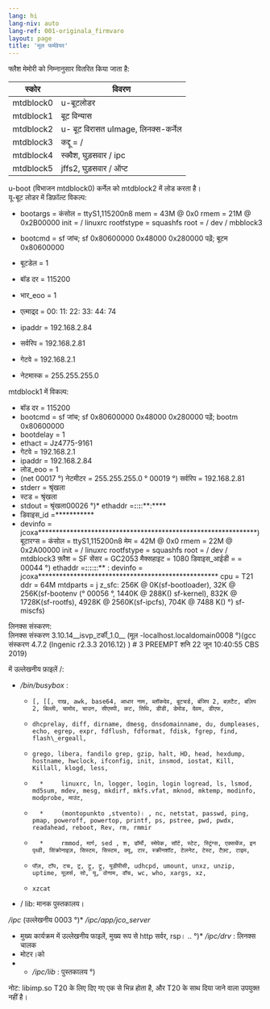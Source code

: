 ```yaml
---
lang: hi
lang-niv: auto
lang-ref: 001-originala_firmvaro
layout: page
title: 'मूल फर्मवेयर'
---
```


फ्लैश मेमोरी को निम्नानुसार वितरित किया जाता है:

स्कोर | विवरण |
--- | ---
mtdblock0 | u-बूटलोडर |
mtdblock1 | बूट विन्यास |
mtdblock2 | u- बूट विरासत uImage, लिनक्स-कर्नेल |
mtdblock3 | कद्दू = / |
mtdblock4 | स्क्वैश, घुड़सवार / ipc |
mtdblock5 | jffs2, घुड़सवार / ऑप्ट |

u-boot (विभाजन mtdblock0) कर्नेल को mtdblock2 में लोड करता है।  
यू-बूट लोडर में डिफ़ॉल्ट विकल्प:  
* bootargs = कंसोल = ttyS1,115200n8 mem = 43M @ 0x0 rmem = 21M @ 0x2B00000 init = / linuxrc rootfstype = squashfs root = / dev / mbblock3


* bootcmd = sf जांच; sf 0x80600000 0x48000 0x280000 पढ़ें; बूटम 0x80600000


* बूटडेल = 1


* बॉड दर = 115200


* भार\_eoo = 1


* एत्माद्र्द = 00: 11: 22: 33: 44: 74


* ipaddr = 192.168.2.84


* सर्वरिप = 192.168.2.81


* गेटवे = 192.168.2.1


* नेटमास्क = 255.255.255.0



mtdblock1 में विकल्प:
* बॉड दर = 115200
* bootcmd = sf जांच; sf 0x80600000 0x48000 0x280000 पढ़ें; bootm 0x80600000
* bootdelay = 1
* ethact = Jz4775-9161
* गेटवे = 192.168.2.1
* ipaddr = 192.168.2.84
* लोड\_eoo = 1
* (net 00017 °) नेटमीटर = 255.255.255.0
° 00019 °) सर्वरिप = 192.168.2.81
* stderr = श्रृंखला
* स्टड = श्रृंखला
* stdout = श्रृंखला00026 °)* ethaddr =**:**:**:**:**:****
* डिवाइस\_id =***********
* devinfo = jcoxa**************************************************************) बूटारग्स = कंसोल = ttyS1,115200n8 मेम = 42M @ 0x0 rmem = 22M @ 0x2A00000 init = / linuxrc rootfstype = squashfs root = / dev / mtdblock3 फ़्लैश = SF सेंसर = GC2053 मैक्सहाइट = 1080 डिवाइस\_आईडी = = 00044 °) ethaddr =**:**:**:**:**:**:** : devinfo = jcoxa*************************************************** cpu = T21 ddr = 64M mtdparts = j z\_sfc: 256K @ 0K(sf-bootloader), 32K @ 256K(sf-bootenv (° 00056 °, 1440K @ 288K() sf-kernel), 832K @ 1728K(sf-rootfs), 4928K @ 2560K(sf-ipcfs), 704K @ 7488 K() °) sf-miscfs)


लिनक्स संस्करण:  
लिनक्स संस्करण 3.10.14\_\_isvp\_टर्की\_1.0\_\_ (मूल -localhost.localdomain0008 °)(gcc संस्करण 4.7.2 (Ingenic r2.3.3 2016.12) ) # 3 PREEMPT शनि 22 जून 10:40:55 CBS 2019)


में उल्लेखनीय फ़ाइलें /:
* _/bin/busybox_ : 
  *     [, [[, राख, awk, base64, आधार नाम, ब्लॉकदेव, बूटचर्ड, बंजिप 2, बज़टैट, बज़िप 2, बिल्ली, चामोद, चाउन, सीएमपी, कट, तिथि, डीडी, डेमोड, देवम, डीएफ,
  *     dhcprelay, diff, dirname, dmesg, dnsdomainname, du, dumpleases, echo, egrep, expr, fdflush, fdformat, fdisk, fgrep, find, flash\_ergeall,
  *     grego, libera, fandilo grep, gzip, halt, HD, head, hexdump, hostname, hwclock, ifconfig, init, insmod, iostat, Kill, Killall, klogd, less,
  *       *     linuxrc, ln, logger, login, login logread, ls, lsmod, md5sum, mdev, mesg, mkdirf, mkfs.vfat, mknod, mktemp, modinfo, modprobe, माउंट,

  *       *     (montopunkto ,stvento)। , nc, netstat, passwd, ping, pmap, poweroff, powertop, printf, ps, pstree, pwd, pwdx, readahead, reboot, Rev, rm, rmmir
  *       *     rmmod, मार्ग, sed , श, डॉर्मो, स्मेपेक, सॉर्ट, स्टेट, स्ट्रिंग्स, एक्सचेंज, इन पृथ्वी, सिंक्रोनाइज़, सिस्टम, सिस्टम, क्यू, टार, स्क्रीनशॉट, टेलनेट, टेस्ट, टैफ़्ट, टाइम,
  *     पॉज़, टॉप, टच, ट्र, ट्रू, ट्रू, यूडीपीसी, udhcpd, umount, unxz, unzip, uptime, यूज़र्स, सो, यू, वोनाम, वॉच, wc, who, xargs, xz,
  *     xzcat

* / lib: मानक पुस्तकालय।



 _/ipc_ (उल्लेखनीय 0003 °)* _/ipc/app/jco\_server_


  * मुख्य कार्यक्रम में उल्लेखनीय फाइलें, मुख्य रूप से http सर्वर, rsp। .. °)* _/ipc/drv_ : लिनक्स चालक
  * मोटर।को
* * _/ipc/lib_ : पुस्तकालय
°)


नोट: libimp.so T20 के लिए दिए गए एक से भिन्न होता है, और T20 के साथ दिया जाने वाला उपयुक्त नहीं है।
